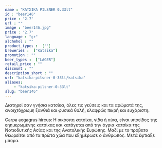```yaml
---
name : "ΚΑΤΣΙΚΑ PILSNER 0.33lt"
id : "beer146"
price : "2.7"
url : ""
image : "beer146.jpg"
price : "2.7"
language : "gr"
alchohol : ""
product_types :  [""]
breweries :  ["Katsika"]
promotion : ""
beer_types :  ["LAGER"]
retail_price : ""
discount : ""
description_short : ""
url: "katsika-pilsner-0-33lt/katsika"
aliases: 
    - "katsika-pilsner-0-33lt"
slug: "beer146"
---
```


Διατηρεί σαν γνήσια κατσίκα, όλες τις γεύσεις και τα αρώματά της, ανοιχτόχρωμη ξανθιά και φυσικά θολή, ελαφρώς πικρή και ευχάριστη.

Carpa aegagrus hircus: Η οικόσιτη κατσίκα, γίδα ή αίγα, είναι υποείδος της εηημερωμένης κατσίκας και κατάγεται από την άγρια κατσίκα της Νοτιοδυτικής Ασίας και της Ανατολικής Ευρώπης. Μαζί με το πρόβατο θεωρείται από τα πρώτα χώα που εξημέρωσε ο άνθρωπος. Μετά έφτιαξε μπύρα.